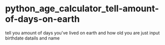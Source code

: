 # python_age_calculator_tell-amount-of-days-on-earth
tell you amount of days you've lived on earth and how old you are
just input birthdate datails and name
